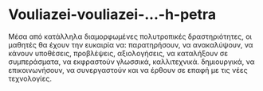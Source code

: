 # Vouliazei-vouliazei-...-h-petra
Μέσα από κατάλληλα διαμορφωμένες πολυτροπικές δραστηριότητες, οι μαθητές θα έχουν την ευκαιρία να: παρατηρήσουν, να ανακαλύψουν, να κάνουν υποθέσεις, προβλέψεις, αξιολογήσεις, να καταλήξουν σε συμπεράσματα, να εκφραστούν γλωσσικά, καλλιτεχνικά. δημιουργικά, να επικοινωνήσουν, να συνεργαστούν  και να έρθουν σε επαφή με τις νέες τεχνολογίες.

